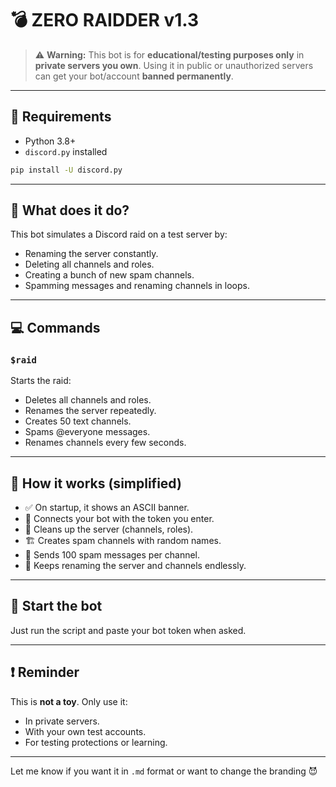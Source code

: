 # 💣 ZERO RAIDDER v1.3

> ⚠️ **Warning:** This bot is for **educational/testing purposes only** in **private servers you own**.
> Using it in public or unauthorized servers can get your bot/account **banned permanently**.

---

## 🔧 Requirements

* Python 3.8+
* `discord.py` installed

```bash
pip install -U discord.py
```

---

## 🚀 What does it do?

This bot simulates a Discord raid on a test server by:

* Renaming the server constantly.
* Deleting all channels and roles.
* Creating a bunch of new spam channels.
* Spamming messages and renaming channels in loops.

---

## 💻 Commands

### `$raid`

Starts the raid:

* Deletes all channels and roles.
* Renames the server repeatedly.
* Creates 50 text channels.
* Spams @everyone messages.
* Renames channels every few seconds.

---

## 📜 How it works (simplified)

* ✅ On startup, it shows an ASCII banner.
* 🤖 Connects your bot with the token you enter.
* 🧹 Cleans up the server (channels, roles).
* 🏗️ Creates spam channels with random names.
* 💬 Sends 100 spam messages per channel.
* 🔁 Keeps renaming the server and channels endlessly.

---

## 🔐 Start the bot

Just run the script and paste your bot token when asked.

---

## ❗ Reminder

This is **not a toy**. Only use it:

* In private servers.
* With your own test accounts.
* For testing protections or learning.

---

Let me know if you want it in `.md` format or want to change the branding 😈


